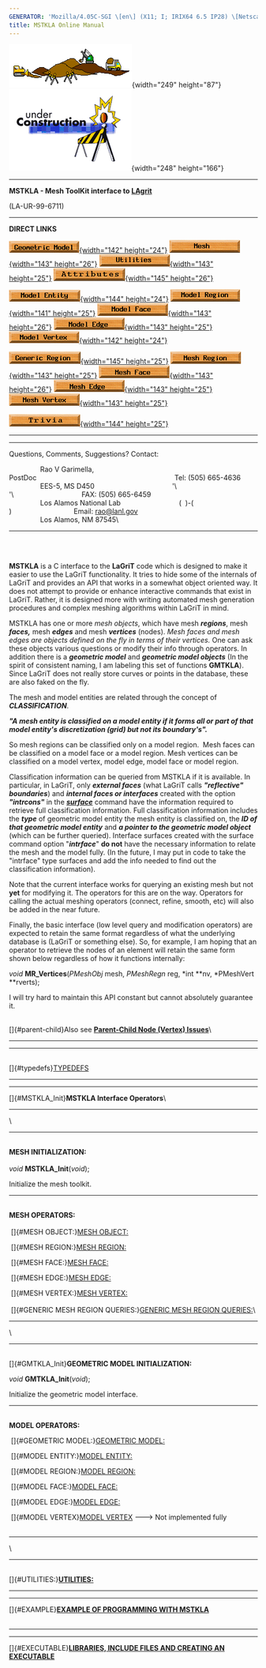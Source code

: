 ```yaml
---
GENERATOR: 'Mozilla/4.05C-SGI \[en\] (X11; I; IRIX64 6.5 IP28) \[Netscape\]'
title: MSTKLA Online Manual
---
```


![](../images/construction24.gif){width="249"
height="87"}![](../images/construc6.gif){width="248" height="166"}

------------------------------------------------------------------------

**MSTKLA - Mesh ToolKit interface to [LAgrit](http://lagrit.lanl.gov)**

(LA-UR-99-6711)

------------------------------------------------------------------------

**DIRECT LINKS**

[![](../images/model.gif){width="142"
height="24"}](http://www.ees.lanl.gov/staff/rao/mstkla/Geom.html) [![](../images/mesh.gif){width="143"
height="26"}](http://www.ees.lanl.gov/staff/rao/mstkla/Mesh.html) [![](../images/utilities.gif){width="143"
height="25"}](http://www.ees.lanl.gov/staff/rao/mstkla/utilities.html) [![](../images/attributes.gif){width="145"
height="26"}](MeshAttributes.html)

[![](../images/modelenty.gif){width="144"
height="24"}](http://www.ees.lanl.gov/staff/rao/mstkla/GeomEntity.html) [![](../images/modelregn.gif){width="141"
height="25"}](http://www.ees.lanl.gov/staff/rao/mstkla/GeomRegion.html) [![](../images/modelface.gif){width="143"
height="26"}](http://www.ees.lanl.gov/staff/rao/mstkla/GeomFace.html) [![](../images/modeledge.gif){width="143"
height="25"}](http://www.ees.lanl.gov/staff/rao/mstkla/GeomEdge.html) [![](../images/modelvert.gif){width="142"
height="24"}](http://www.ees.lanl.gov/staff/rao/mstkla/GeomVertex.html)

[![](../images/genregn.gif){width="145"
height="25"}](http://www.ees.lanl.gov/staff/rao/mstkla/GenRegion.html) [![](../images/meshregn.gif){width="143"
height="25"}](http://www.ees.lanl.gov/staff/rao/mstkla/MeshRegion.html) [![](../images/meshface.gif){width="143"
height="26"}](http://www.ees.lanl.gov/staff/rao/mstkla/MeshFace.html) [![](../images/meshedge.gif){width="143"
height="25"}](http://www.ees.lanl.gov/staff/rao/mstkla/MeshEdge.html) [![](../images/meshvert.gif){width="143"
height="25"}](http://www.ees.lanl.gov/staff/rao/mstkla/MeshVertex.html)

[![](../images/trivia.gif){width="144"
height="25"}](http://www.ees.lanl.gov/staff/rao/mstkla/trivia.html)

------------------------------------------------------------------------

------------------------------------------------------------------------

Questions, Comments, Suggestions? Contact:

                Rao V Garimella,
PostDoc                                                                      
Tel: (505) 665-4636\
                EES-5, MS D450                                       
'\\      '\\                                   FAX: (505) 665-6459\
                Los Alamos National Lab                              ( 
)-(  )                                Email: <rao@lanl.gov>\
                Los Alamos, NM 87545\

------------------------------------------------------------------------

\
 

**MSTKLA** is a C interface to the **LaGriT** code which is designed to
make it easier to use the LaGriT functionality. It tries to hide some of
the internals of LaGriT and provides an API that works in a somewhat
object oriented way. It does not attempt to provide or enhance
interactive commands that exist in LaGriT. Rather, it is designed more
with writing automated mesh generation procedures and complex meshing
algorithms within LaGriT in mind.

MSTKLA has one or more *mesh objects*, which have mesh ***regions***,
mesh ***faces,*** mesh ***edges*** and mesh ***vertices*** (nodes).
*Mesh faces and mesh edges are objects defined on the fly in terms of
their vertices.* One can ask these objects various questions or modify
their info through operators. In addition there is a ***geometric
model*** and ***geometric model objects*** (In the spirit of consistent
naming, I am labeling this set of functions **GMTKLA**). Since LaGriT
does not really store curves or points in the database, these are also
faked on the fly.

The mesh and model entities are related through the concept of
***CLASSIFICATION***.

***"A mesh entity is classified on a model entity if it forms all or
part of that model entity's discretization (grid) but not its
boundary's".***

So mesh regions can be classified only on a model region.  Mesh faces
can be classified on a model face or a model region. Mesh vertices can
be classified on a model vertex, model edge, model face or model region.

Classification information can be queried from MSTKLA if it is
available. In particular, in LaGriT, only ***external faces*** (what
LaGriT calls ***"reflective" boundaries***) and ***internal faces or
interfaces*** created with the option ***"intrcons"*** in the
***[surface](http://www.t12.lanl.gov/~lagrit/new_html/SURFACE.html)***
command have the information required to retrieve full classification
information. Full classification information includes the ***type*** of
geometric model entity the mesh entity is classified on, the ***ID of
that geometric model entity*** and ***a pointer to the geometric model
object*** (which can be further queried). Interface surfaces created
with the surface command option "***intrface***" **do not** have the
necessary information to relate the mesh and the model fully. (In the
future, I may put in code to take the "intrface" type surfaces and add
the info needed to find out the classification information).

Note that the current interface works for querying an existing mesh but
not **yet** for modifying it. The operators for this are on the way.
Operators for calling the actual meshing operators (connect, refine,
smooth, etc) will also be added in the near future.

Finally, the basic interface (low level query and modification
operators) are expected to retain the same format regardless of what the
underlying database is (LaGriT or something else). So, for example, I am
hoping that an operator to retrieve the nodes of an element will retain
the same form shown below regardless of how it functions internally:

*void* **MR\_Vertices**(*PMeshObj* mesh, *PMeshRegn* reg, *int \**nv,
*PMeshVert \**rverts);

I will try hard to maintain this API constant but cannot absolutely
guarantee it.\
 

[]{#parent-child}Also see **[Parent-Child Node (Vertex)
Issues](http://www.ees.lanl.gov/staff/rao/mstkla/parent-child.html)**\

------------------------------------------------------------------------

------------------------------------------------------------------------

\
[]{#typedefs}[TYPEDEFS](http://www.ees.lanl.gov/staff/rao/mstkla/prelim.html) 

------------------------------------------------------------------------

------------------------------------------------------------------------

[]{#MSTKLA_Init}**MSTKLA Interface Operators**\

------------------------------------------------------------------------

\

------------------------------------------------------------------------

\
**MESH INITIALIZATION:**\
 \
*void* **MSTKLA\_Init**(*void*);

Initialize the mesh toolkit.

------------------------------------------------------------------------

\
**MESH OPERATORS:**\
 \
 []{#MESH OBJECT:}[MESH
OBJECT:](http://www.ees.lanl.gov/staff/rao/mstkla/Mesh.html)

 []{#MESH REGION:}[MESH
REGION:](http://www.ees.lanl.gov/staff/rao/mstkla/MeshRegion.html)

 []{#MESH FACE:}[MESH
FACE:](http://www.ees.lanl.gov/staff/rao/mstkla/MeshFace.html)

 []{#MESH EDGE:}[MESH
EDGE:](http://www.ees.lanl.gov/staff/rao/mstkla/MeshEdge.html)

 []{#MESH VERTEX:}[MESH
VERTEX:](http://www.ees.lanl.gov/staff/rao/mstkla/MeshVertex.html)\
 \
 []{#GENERIC MESH REGION QUERIES:}[GENERIC MESH REGION
QUERIES:](http://www.ees.lanl.gov/staff/rao/mstkla/GenRegion.html)\

------------------------------------------------------------------------

\

------------------------------------------------------------------------

\
[]{#GMTKLA_Init}**GEOMETRIC MODEL INITIALIZATION:**

*void* **GMTKLA\_Init**(*void*);

Initialize the geometric model interface.

------------------------------------------------------------------------

\
**MODEL OPERATORS:**

 []{#GEOMETRIC MODEL:}[GEOMETRIC
MODEL:](http://www.ees.lanl.gov/staff/rao/mstkla/Geom.html)

 []{#MODEL ENTITY:}[MODEL
ENTITY:](http://www.ees.lanl.gov/staff/rao/mstkla/GeomEntity.html)

 []{#MODEL REGION:}[MODEL
REGION:](http://www.ees.lanl.gov/staff/rao/mstkla/GeomRegion.html)

 []{#MODEL FACE:}[MODEL
FACE:](http://www.ees.lanl.gov/staff/rao/mstkla/GeomFace.html)

 []{#MODEL EDGE:}[MODEL
EDGE:](http://www.ees.lanl.gov/staff/rao/mstkla/GeomEdge.html)

 []{#MODEL VERTEX}[MODEL
VERTEX](http://www.ees.lanl.gov/staff/rao/mstkla/GeomVertex.html)
---&gt; Not implemented fully\
 

------------------------------------------------------------------------

\

------------------------------------------------------------------------

\
[]{#UTILITIES:}**[UTILITIES:](http://www.ees.lanl.gov/staff/rao/mstkla/utilities.html)**

------------------------------------------------------------------------

------------------------------------------------------------------------

[]{#EXAMPLE}**[EXAMPLE OF PROGRAMMING WITH
MSTKLA](http://www.ees.lanl.gov/staff/rao/mstkla/example.html)**\
 

------------------------------------------------------------------------

------------------------------------------------------------------------

[]{#EXECUTABLE}**[LIBRARIES, INCLUDE FILES AND CREATING AN
EXECUTABLE](http://www.ees.lanl.gov/staff/rao/mstkla/linking.html)**
